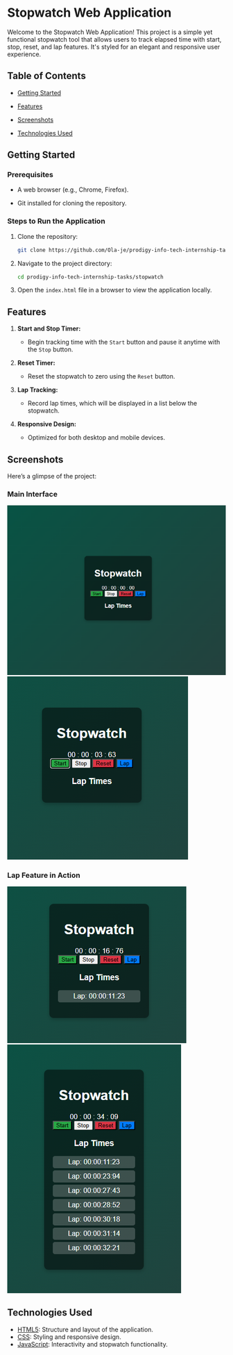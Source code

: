 # Stopwatch Web Application

Welcome to the Stopwatch Web Application! This project is a simple yet functional stopwatch tool that allows users to track elapsed time with start, stop, reset, and lap features. It's styled for an elegant and responsive user experience.

## Table of Contents

- [Getting Started](#getting-started)

- [Features](#features)

- [Screenshots](#screenshots)

- [Technologies Used](#technologies-used)

## Getting Started

### Prerequisites

- A web browser (e.g., Chrome, Firefox).

- Git installed for cloning the repository.

### Steps to Run the Application

1. Clone the repository:
   ```bash
   git clone https://github.com/Ola-je/prodigy-info-tech-internship-tasks.git
   ```

2. Navigate to the project directory:
   ```bash
   cd prodigy-info-tech-internship-tasks/stopwatch
   ```

3. Open the `index.html` file in a browser to view the application locally.

## Features

1. **Start and Stop Timer:**
   - Begin tracking time with the `Start` button and pause it anytime with the `Stop` button.

2. **Reset Timer:**
   - Reset the stopwatch to zero using the `Reset` button.

3. **Lap Tracking:**
   - Record lap times, which will be displayed in a list below the stopwatch.

4. **Responsive Design:**
   - Optimized for both desktop and mobile devices.

## Screenshots

Here’s a glimpse of the project:

### Main Interface
![Stopwatch Interface](screenshots/Screenshot%202024-12-20%20124117.png)    
![Stopwatch Interface](screenshots/Screenshot%202024-12-20%20124134.png)

### Lap Feature in Action
![Lap Feature](screenshots/Screenshot%202024-12-20%20124155.png)    
![Lap Feature](screenshots/Screenshot%202024-12-20%20124226.png)


## Technologies Used

- [HTML5](https://developer.mozilla.org/en-US/docs/Glossary/HTML5): Structure and layout of the application.
- [CSS](https://developer.mozilla.org/en-US/docs/Web/CSS): Styling and responsive design.
- [JavaScript](https://developer.mozilla.org/en-US/docs/Web/JavaScript): Interactivity and stopwatch functionality.
